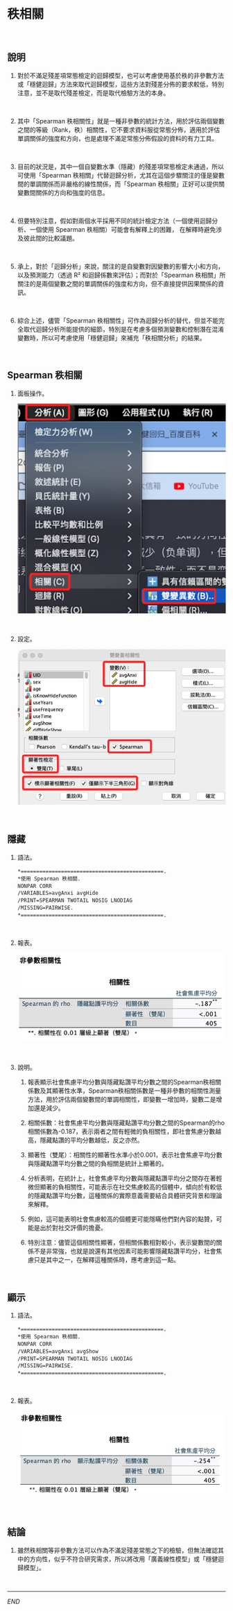 # 秩相關

<br>

## 說明

1. 對於不滿足殘差項常態檢定的迴歸模型，也可以考慮使用基於秩的非參數方法或「穩健迴歸」方法來取代迴歸模型，這些方法對殘差分佈的要求較低，特別注意，並不是取代殘差檢定，而是取代檢驗方法的本身。

<br>

2. 其中「Spearman 秩相關性」就是一種非參數的統計方法，用於評估兩個變數之間的等級（Rank，秩）相關性，它不要求資料服從常態分佈，適用於評估單調關係的強度和方向，也是處理不滿足常態分佈假設的資料的有力工具。

<br>

3. 目前的狀況是，其中一個自變數水準（隱藏）的殘差項常態檢定未通過，所以可使用「Spearman 秩相關」代替迴歸分析，尤其在這個步驟關注的僅是變數間的單調關係而非嚴格的線性關係，而「Spearman 秩相關」正好可以提供關變數間關係的方向和強度的信息。

<br>

4. 但要特別注意，假如對兩個水平採用不同的統計檢定方法（一個使用迴歸分析、一個使用 Spearman 秩相關）可能會有解釋上的困難， 在解釋時避免涉及彼此間的比較議題。

<br>

5. 承上，對於「迴歸分析」來說，關注的是自變數對因變數的影響大小和方向，以及預測能力（透過 R² 和迴歸係數來評估）；而對於「Spearman 秩相關」所關注的是兩個變數之間的單調關係的強度和方向，但不直接提供因果關係的資訊。

<br>

6. 綜合上述，儘管「Spearman 秩相關性」可作為迴歸分析的替代，但並不能完全取代迴歸分析所能提供的細節，特別是在考慮多個預測變數和控制潛在混淆變數時，所以可考慮使用「穩健迴歸」來補充「秩相關分析」的結果。

<br>

## Spearman 秩相關

1. 面板操作。

    ![](images/img_24.png)

<br>

2. 設定。

    ![](images/img_25.png)

<br>

## 隱藏

1. 語法。

    ```bash
    *==============================================.
    *使用 Spearman 秩相關.
    NONPAR CORR
    /VARIABLES=avgAnxi avgHide
    /PRINT=SPEARMAN TWOTAIL NOSIG LNODIAG
    /MISSING=PAIRWISE.
    *==============================================.
    ```

<br>

2. 報表。

    ![](images/img_26.png)

<br>

3. 說明。

   1) 報表顯示社會焦慮平均分數與隱藏點讚平均分數之間的Spearman秩相關係數及其顯著性水準，Spearman秩相關係數是一種非參數的相關性測量方法，用於評估兩個變數間的單調相關性，即變數一增加時，變數二是增加還是減少。

   2) 相關係數：社會焦慮平均分數與隱藏點讚平均分數之間的Spearman的rho相關係數為-0.187，表示兩者之間有輕微的負相關性，即社會焦慮分數越高，隱藏點讚的平均分數越低，反之亦然。

   3) 顯著性（雙尾）：相關性的顯著性水準小於0.001，表示社會焦慮平均分數與隱藏點讚平均分數之間的負相關是統計上顯著的。

   4) 分析表明，在統計上，社會焦慮平均分數與隱藏點讚平均分之間存在著輕微但顯著的負相關性，可能表示在社交焦慮較高的個體中，傾向於有較低的隱藏點讚平均分數，這種關係的實際意義需要結合具體研究背景和理論來解釋。

   5) 例如，這可能表明社會焦慮較高的個體更可能隱瞞他們對內容的點贊，可能是出於對社交評價的擔憂。

   6) 特別注意：儘管這個相關性顯著，但相關係數相對較小，表示變數間的關係不是非常強，也就是說還有其他因素可能影響隱藏點讚平均分，社會焦慮只是其中之一，在解釋這種關係時，應考慮到這一點。

<br>

## 顯示

1. 語法。

    ```bash
    *==============================================.
    *使用 Spearman 秩相關.
    NONPAR CORR
    /VARIABLES=avgAnxi avgShow
    /PRINT=SPEARMAN TWOTAIL NOSIG LNODIAG
    /MISSING=PAIRWISE.
    *==============================================.
    ```

<br>

2. 報表。

    ![](images/img_27.png)

<br>

## 結論

1. 雖然秩相關等非參數方法可以作為不滿足殘差常態之下的檢驗，但無法確認其中的方向性，似乎不符合研究需求，所以將改用「廣義線性模型」或「穩健迴歸模型」。

<br>

___

_END_